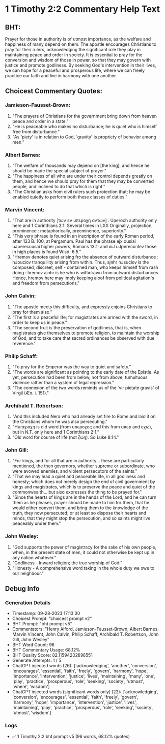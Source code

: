 # 1 Timothy 2:2 Commentary Help Text

## BHT:
Prayer for those in authority is of utmost importance, as the welfare and happiness of many depend on them. The apostle encourages Christians to pray for their rulers, acknowledging the significant role they play in maintaining peace and order in society. It is essential to pray for the conversion and wisdom of those in power, so that they may govern with justice and promote godliness. By seeking God's intervention in their lives, we can hope for a peaceful and prosperous life, where we can freely practice our faith and live in harmony with one another.

## Choicest Commentary Quotes:
### Jamieson-Fausset-Brown:
1. "The prayers of Christians for the government bring down from heaven peace and order in a state."
2. "He is peaceable who makes no disturbance; he is quiet who is himself free from disturbance."
3. "As 'piety' is in relation to God, 'gravity' is propriety of behavior among men."

### Albert Barnes:
1. "The welfare of thousands may depend on [the king], and hence he should be made the special subject of prayer."
2. "The happiness of all who are under their control depends greatly on them, and hence we should pray for them that they may be converted people, and inclined to do that which is right."
3. "The Christian asks from civil rulers such protection that; he may be enabled quietly to perform both these classes of duties."

### Marvin Vincent:
1. "That are in authority [των εν υπεροχη οντων] . Uperoch authority only here and 1 Corinthians 2:1. Several times in LXX Originally, projection, prominence : metaphorically, preeminence, superiority." 
2. "This very phrase is found in an inscription of the early Roman period, after 133 B. 100, at Pergamum. Paul has the phrase ejx ousiai uJperecousai higher powers, Romans 13:1; and oiJ uJperecontev those in high places is found Wisd. 6 5."
3. "Hremov denotes quiet arising fro the absence of outward disturbance : hJouciov tranquillity arising from within. Thus, ajnhr hJsuciov is the composed, discreet, self - contained man, who keeps himself from rash doing : hremov ajnhr is he who is withdrawn from outward disturbances. Hence, hremov here may imply keeping aloof from political agitation's and freedom from persecutions."

### John Calvin:
1. "The apostle meets this difficulty, and expressly enjoins Christians to pray for them also."
2. "The first is a peaceful life; for magistrates are armed with the sword, in order to keep us in peace."
3. "The second fruit is the preservation of godliness, that is, when magistrates give themselves to promote religion, to maintain the worship of God, and to take care that sacred ordinances be observed with due reverence."

### Philip Schaff:
1. "To pray for the Emperor was the way to quiet and safety."
2. "The words are significant as pointing to the early date of the Epistle. As yet, persecution had been from below, not from above, tumultuous violence rather than a system of legal repression."
3. "The connexion of the two words reminds us of the 'vir pietate gravis' of Virgil (Æn. i. 151)."

### Archibald T. Robertson:
1. "And this included Nero who had already set fire to Rome and laid it on the Christians whom he was also persecuting." 
2. "Hυπεροχη is old word (from υπεροχος and this from υπερ and εχω), but in N.T. only here and 1 Corinthians 2:1."
3. "Old word for course of life (not ζωη). So Luke 8:14."

### John Gill:
1. "For kings, and for all that are in authority... these are particularly mentioned, the then governors, whether supreme or subordinate, who were avowed enemies, and violent persecutors of the saints."
2. "That we may lead a quiet and peaceable life, in all godliness and honesty; which does not merely design the end of civil government by kings and magistrates, which is to preserve the peace and quiet of the commonwealth... but also expresses the thing to be prayed for."
3. "Since the hearts of kings are in the hands of the Lord, and he can turn them as he pleases, prayer should be made to him for them, that he would either convert them, and bring them to the knowledge of the truth, they now persecuted; or at least so dispose their hearts and minds, that they might stop the persecution, and so saints might live peaceably under them."

### John Wesley:
1. "God supports the power of magistracy for the sake of his own people, when, in the present state of men, it could not otherwise be kept up in any nation whatever."
2. "Godliness - Inward religion; the true worship of God."
3. "Honesty - A comprehensive word taking in the whole duty we owe to our neighbour."


## Debug Info
### Generation Details
- Timestamp: 09-28-2023 17:13:30
- Choicest Prompt: "choicest prompt v2"
- BHT Prompt: "bht prompt v5"
- Commentators: "Henry Alford, Jamieson-Fausset-Brown, Albert Barnes, Marvin Vincent, John Calvin, Philip Schaff, Archibald T. Robertson, John Gill, John Wesley"
- BHT Word Count: 96
- BHT Commentary Usage: 68.12%
- BHT Quality Score: 82.11594202898551
- Generate Attempts: 1 / 5
- ChatGPT injected words (26):
	['acknowledging', 'another', 'conversion', 'encourages', 'essential', 'faith', 'freely', 'govern', 'harmony', 'hope', 'importance', 'intervention', 'justice', 'lives', 'maintaining', 'many', 'one', 'play', 'practice', 'prosperous', 'role', 'seeking', 'society', 'utmost', 'where', 'wisdom']
- ChatGPT injected words (significant words only) (22):
	['acknowledging', 'conversion', 'encourages', 'essential', 'faith', 'freely', 'govern', 'harmony', 'hope', 'importance', 'intervention', 'justice', 'lives', 'maintaining', 'play', 'practice', 'prosperous', 'role', 'seeking', 'society', 'utmost', 'wisdom']

### Logs
- ✅ 1 Timothy 2:2 bht prompt v5 (96 words, 68.12% quotes)